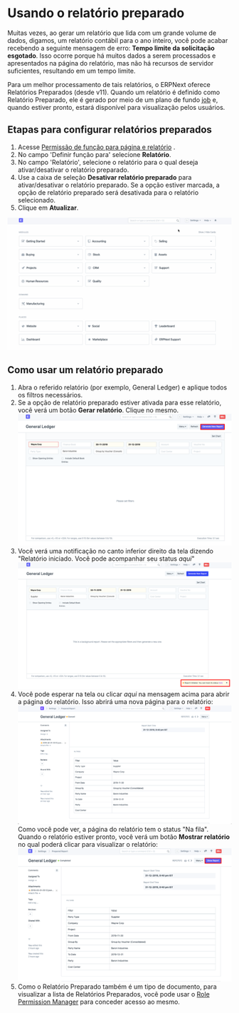 # Usando o relatório preparado



Muitas vezes, ao gerar um relatório que lida com um grande volume de dados, digamos, um relatório contábil para o ano inteiro, você pode acabar recebendo a seguinte mensagem de erro: **Tempo limite da solicitação esgotado**. Isso ocorre porque há muitos dados a serem processados ​​e apresentados na página do relatório, mas não há recursos de servidor suficientes, resultando em um tempo limite.


Para um melhor processamento de tais relatórios, o ERPNext oferece Relatórios Preparados (desde v11). Quando um relatório é definido como Relatório Preparado, ele é gerado por meio de um plano de fundo  [job](https://frappe.io/docs/v13/user/en/guides/app-development/running-background-jobs) e, quando estiver pronto, estará disponível para visualização pelos usuários.


## Etapas para configurar relatórios preparados


1. Acesse [Permissão de função para página e relatório](/docs/pt/setting-up/users-and-permissions/role-permission-for-page-and-report) .
2. No campo 'Definir função para' selecione **Relatório**.
3. No campo 'Relatório', selecione o relatório para o qual deseja ativar/desativar o relatório preparado.
4. Use a caixa de seleção **Desativar relatório preparado** para ativar/desativar o relatório preparado. Se a opção estiver marcada, a opção de relatório preparado será desativada para o relatório selecionado.
5. Clique em **Atualizar**.


![Configurar relatório preparado](/files/set-prep-report.gif)


## Como usar um relatório preparado


1. Abra o referido relatório (por exemplo, General Ledger) e aplique todos os filtros necessários.
2. Se a opção de relatório preparado estiver ativada para esse relatório, você verá um botão **Gerar relatório**. Clique no mesmo.
![Gerar relatório preparado](/files/prepared-report-generate.png)
3. Você verá uma notificação no canto inferior direito da tela dizendo "Relatório iniciado. Você pode acompanhar seu status *aqui*"
![Relatório preparado iniciado](/files/prepared-report-bg.png)
4. Você pode esperar na tela ou clicar *aqui* na mensagem acima para abrir a página do relatório. Isso abrirá uma nova página para o relatório:
![Relatório preparado na fila](/files/prepared-report-queued.png)
Como você pode ver, a página do relatório tem o status "Na fila". Quando o relatório estiver pronto, você verá um botão **Mostrar relatório** no qual poderá clicar para visualizar o relatório:
 ![Relatório preparado iniciado](/files/prepared-report-page.png)
5. Como o Relatório Preparado também é um tipo de documento, para visualizar a lista de Relatórios Preparados, você pode usar o [Role Permission Manager](/docs/pt/setting-up/users-and-permissions/role-based-permissions) para conceder acesso ao mesmo.



